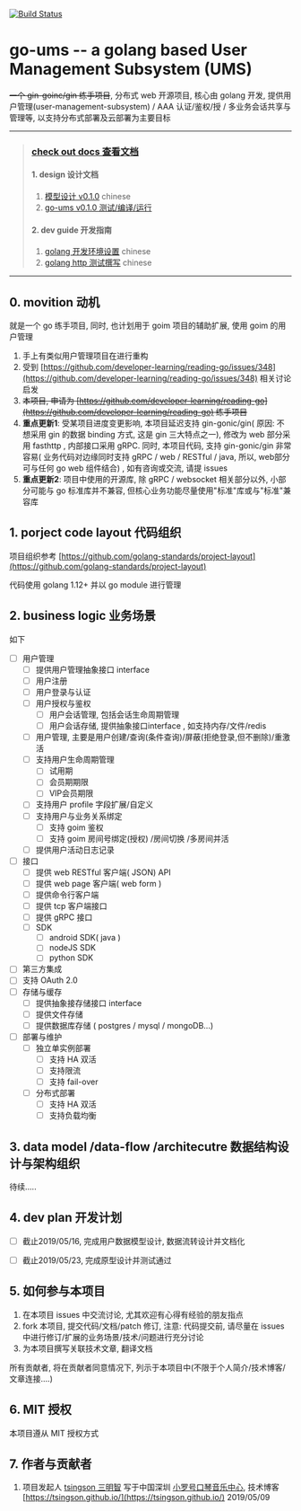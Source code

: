 

[![Build Status](https://cloud.drone.io/api/badges/tsingson/go-ums/status.svg)](https://cloud.drone.io/tsingson/go-ums)



# go-ums -- a golang based User Management Subsystem (UMS)
~~一个 gin-goinc/gin 练手项目~~, 分布式 web 开源项目, 核心由 golang 开发,  提供用户管理(user-management-subsystem) / AAA 认证/鉴权/授 / 多业务会话共享与管理等, 以支持分布式部署及云部署为主要目标

----

> ### [check out docs 查看文档](./docs/readme.md)
> #### 1. design 设计文档
>
> 1. [模型设计 v0.1.0](./docs/design/model-design-cn.md) chinese 
> 2. [go-ums v0.1.0 测试/编译/运行](./docs/design/build-test.md)
>
> #### 2. dev guide 开发指南
>
> 1. [golang 开发环境设置](./docs/guide/dev-env-setup.md) chinese 
> 2. [golang http 测试撰写](./docs/guide/httptest.md) chinese

----





## 0. movition 动机

就是一个 go 练手项目, 同时, 也计划用于 goim 项目的辅助扩展, 使用 goim 的用户管理
1. 手上有类似用户管理项目在进行重构
2. 受到 [https://github.com/developer-learning/reading-go/issues/348](https://github.com/developer-learning/reading-go/issues/348) 相关讨论启发
3. ~~本项目, 申请为 [https://github.com/developer-learning/reading-go](https://github.com/developer-learning/reading-go) 练手项目~~
4. **重点更新1**: 受某项目进度变更影响, 本项目延迟支持 gin-gonic/gin( 原因: 不想采用 gin 的数据 binding 方式, 这是 gin 三大特点之一), 修改为 web 部分采用 fasthttp , 内部接口采用 gRPC.  同时, 本项目代码, 支持 gin-gonic/gin 非常容易( 业务代码对边缘同时支持 gRPC / web / RESTful / java, 所以, web部分可与任何 go web 组件结合)  , 如有咨询或交流, 请提 issues 
5. **重点更新2**: 项目中使用的开源库, 除 gRPC / websocket 相关部分以外, 小部分可能与 go 标准库并不兼容, 但核心业务功能尽量使用"标准"库或与"标准"兼容库

## 1. porject code layout 代码组织

项目组织参考 [https://github.com/golang-standards/project-layout](https://github.com/golang-standards/project-layout)

代码使用 golang 1.12+ 并以 go module 进行管理

## 2. business logic 业务场景

如下
- [ ] 用户管理
  - [ ] 提供用户管理抽象接口 interface 
  - [ ] 用户注册
  - [ ]  用户登录与认证
  - [ ] 用户授权与鉴权
     - [ ] 用户会话管理, 包括会话生命周期管理
     - [ ] 用户会话存储, 提供抽象接口interface , 如支持内存/文件/redis
  - [ ] 用户管理, 主要是用户创建/查询(条件查询)/屏蔽(拒绝登录,但不删除)/重激活
  - [ ] 支持用户生命周期管理
    - [ ] 试用期
    - [ ] 会员期期限
    - [ ] VIP会员期限
  - [ ] 支持用户 profile 字段扩展/自定义
  - [ ] 支持用户与业务关系绑定
    - [ ] 支持 goim 鉴权
    - [ ] 支持 goim 房间号绑定(授权) /房间切换 /多房间并活
  - [ ] 提供用户活动日志记录
- [ ] 接口
  - [ ] 提供 web RESTful 客户端( JSON) API
  - [ ] 提供 web page 客户端( web form ) 
  - [ ] 提供命令行客户端
  - [ ] 提供 tcp 客户端接口
  - [ ] 提供 gRPC 接口
  - [ ] SDK
    - [ ] android SDK( java )
    - [ ] nodeJS SDK
    - [ ] python SDK
 - [ ] 第三方集成
  - [ ] 支持 OAuth 2.0  
- [ ] 存储与缓存
  - [ ] 提供抽象接存储接口 interface 
  - [ ] 提供文件存储
  - [ ] 提供数据库存储 ( postgres / mysql / mongoDB...)
- [ ] 部署与维护
  - [ ] 独立单实例部署
    - [ ] 支持 HA 双活
    - [ ] 支持限流
    - [ ] 支持 fail-over
  - [ ] 分布式部署 
      - [ ] 支持 HA 双活
      - [ ] 支持负载均衡

## 3. data model /data-flow /architecutre 数据结构设计与架构组织

待续.....

## 4. dev plan 开发计划

- [ ] 截止2019/05/16,  完成用户数据模型设计, 数据流转设计并文档化
- [ ] 截止2019/05/23,  完成原型设计并测试通过


## 5.   如何参与本项目

1. 在本项目 issues 中交流讨论, 尤其欢迎有心得有经验的朋友指点
2. fork 本项目, 提交代码/文档/patch 修订, 注意: 代码提交前, 请尽量在 issues 中进行修订/扩展的业务场景/技术/问题进行充分讨论
3. 为本项目撰写关联技术文章, 翻译文档

所有贡献者, 将在贡献者同意情况下, 列示于本项目中(不限于个人简介/技术博客/文章连接....)

## 6. MIT 授权
本项目遵从 MIT 授权方式

## 7. 作者与贡献者
1.  项目发起人 [tsingson 三明智](https://github.com/tsingson) 写于中国深圳 [小罗号口琴音乐中心](https://tsingson.github.io/music/about-studio/),  技术博客[https://tsingson.github.io/](https://tsingson.github.io/) 2019/05/09

